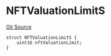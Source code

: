 # NFTValuationLimitS
[Git Source](https://github.com/thrackle-io/tron/blob/67919752074a6ad99319926c762bce79963a8aa4/src/client/token/handler/diamond/RuleStorage.sol)


```solidity
struct NFTValuationLimitS {
    uint16 nftValuationLimit;
}
```

